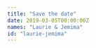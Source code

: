 ```yaml
---
title: "Save the date"
date: 2019-03-05T00:00:00Z
names: "Laurie & Jemima"
id: "laurie-jemima"
---
```


